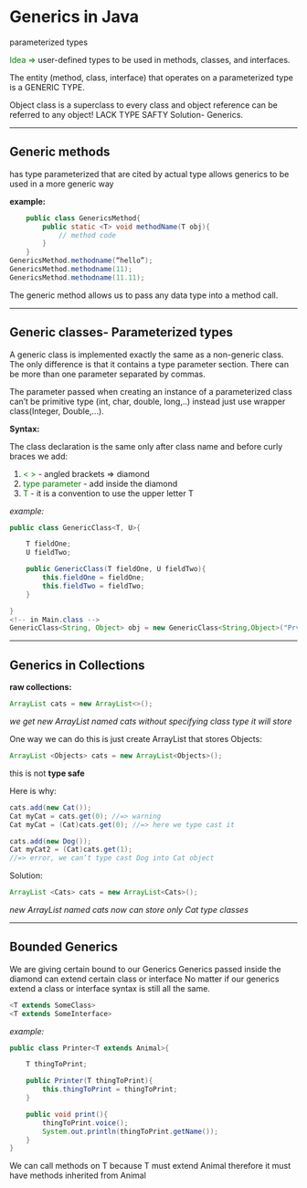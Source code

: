 # Generics in Java 

parameterized types

<span style="color:green"> Idea => </span>  user-defined types to be used in methods, classes, and interfaces.

The entity (method, class, interface) that operates on a parameterized type is a GENERIC TYPE.

Object class is a superclass to every class and object reference can be referred to any object!
LACK TYPE SAFTY
Solution- Generics.
___

## Generic methods
has type parameterized that are cited by actual type
allows generics to be used in a more generic way

**example:**
```java
    public class GenericsMethod{
        public static <T> void methodName(T obj){
		    // method code
        }
    }
GenericsMethod.methodname(“hello”);
GenericsMethod.methodname(11);
GenericsMethod.methodname(11.11);
```

The generic method allows us to pass any data type into a method call.
___

## Generic classes- Parameterized types

A generic class is implemented exactly the same as a non-generic class.
The only difference is that it contains a type parameter section. There can be more than one parameter separated by commas. 

The parameter passed when creating an instance of a parameterized class can’t be primitive type (int, char, double, long,..) instead just use wrapper class(Integer, Double,...).

**Syntax:**

The class declaration is the same only after class name and before curly braces we add:
1. <span style="color:green"> < > </span> - angled brackets => diamond 
2. <span style="color:green"> type parameter </span> - add inside the diamond
3. <span style="color:green"> T </span> - it is a convention to use the upper letter T



*example:*
```java
public class GenericClass<T, U>{

    T fieldOne;
    U fieldTwo;

    public GenericClass(T fieldOne, U fieldTwo){
        this.fieldOne = fieldOne;
        this.fieldTwo = fieldTwo;
    }

}
<!-- in Main.class -->
GenericClass<String, Object> obj = new GenericClass<String,Object>("Prvo", "Drugo");

```

___
## Generics in Collections

**raw collections:**

```java 
ArrayList cats = new ArrayList<>();
```

*we get new ArrayList named cats without specifying class type it will store*

One way we can do this is just create ArrayList that  stores Objects:

```java
ArrayList <Objects> cats = new ArrayList<Objects>();
```

this is not **type safe**

Here is why:
```java
cats.add(new Cat());
Cat myCat = cats.get(0); //=> warning
Cat myCat = (Cat)cats.get(0); //=> here we type cast it

cats.add(new Dog());
Cat myCat2 = (Cat)cats.get(1); 
//=> error, we can’t type cast Dog into Cat object
```
Solution: 

```java 
ArrayList <Cats> cats = new ArrayList<Cats>();
```
*new ArrayList named cats now can store only Cat type classes*

___

## Bounded Generics

We are giving certain bound to our Generics
Generics passed inside the diamond can extend certain class or interface
No matter if our generics extend a class or interface syntax is still all the same.
```java 
<T extends SomeClass>
<T extends SomeInterface>
```

*example:*

```java 
public class Printer<T extends Animal>{

    T thingToPrint;

    public Printer(T thingToPrint){
        this.thingToPrint = thingToPrint;
    }

    public void print(){
        thingToPrint.voice();
        System.out.println(thingToPrint.getName());
    }
}

```
We can call methods on T because T must extend Animal therefore it must have methods inherited from Animal







